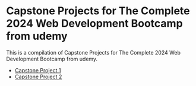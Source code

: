 # Capstone Projects for The Complete 2024 Web Development Bootcamp from udemy
This is a compilation of Capstone Projects for The Complete 2024 Web Development Bootcamp from udemy. 

<ul>
<li><a href="/webDevCapstoneProjects/CapstoneProject1">Capstone Project 1</a></li>
<li><a href="/webDevCapstoneProjects/CapstoneProject2">Capstone Project 2</a></li>
</ul>
